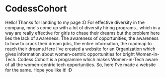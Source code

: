 # CodessCohort
Hello!
Thanks for landing to my page :D
For effective diversity in the company, mnc's come up with a lot of diversity hiring programs...which in a way are really effective for girls to chase their dreams but the problem here lies the lack of awareness.
The awareness of opportunities, the awareness to how to crack their dream jobs, the entire information, the roadmap to reach their dreams.Here I've created a website for an Organization which gives information about women-centric opportunities for bright Women-in-Tech.
Codess Cohort is a programme which makes Women-in-Tech aware of all the women-centric tech opportunities.
So, here I've made  a website for the same.
Hope you like it! :D
